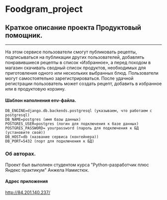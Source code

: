# Foodgram_project

## Краткое описание проекта Продуктовый помощник.
____
На этом сервисе пользователи смогут публиковать рецепты, подписываться на публикации других пользователей, 
добавлять понравившиеся рецепты в список «Избранное», а перед походом в магазин скачивать сводный список продуктов, 
необходимых для приготовления одного или нескольких выбранных блюд.
Пользователи могут самостоятельно зарегистрироваться. После удачной регистрации 
пользователь может создать рецепт, добавить в избранное или в продуктовую корзину.

#### Шаблон наполнения env-файла.

	DB_ENGINE=django.db.backends.postgresql (указываем, что работаем с postgresql)
	DB_NAME=postgres (имя базы данных)
	POSTGRES_USER=postgres (логин для подключения к базе данных)
	POSTGRES_PASSWORD= yourpassword (пароль для подключения к БД (установите свой))
	DB_HOST=db (название сервиса (контейнера))
	DB_PORT=5432 (порт для подключения к БД)
            
### Об авторах.

Проект был выполнен студентом курса "Python-разработчик плюс Яндекс практикум"
Анжела Намистюк.

#### Адрес приложения
http://84.201.140.237/